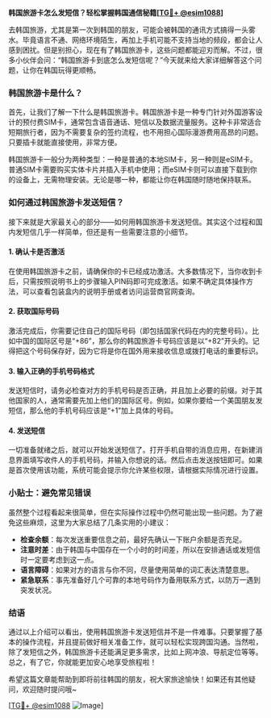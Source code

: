 **韩国旅游卡怎么发短信？轻松掌握韩国通信秘籍[[TG💪+ @esim1088](https://t.me/s/esim1088)]**

去韩国旅游，尤其是第一次到韩国的朋友，可能会被韩国的通讯方式搞得一头雾水。毕竟语言不通、网络环境陌生，再加上手机可能不支持当地的频段，都会让人感到困扰。但是别担心，现在有了韩国旅游卡，这些问题都能迎刃而解。不过，很多小伙伴会问：“韩国旅游卡到底怎么发短信呢？”今天就来给大家详细解答这个问题，让你在韩国玩得更顺畅。

### 韩国旅游卡是什么？

首先，让我们了解一下什么是韩国旅游卡。韩国旅游卡是一种专门针对外国游客设计的预付费SIM卡，通常包含语音通话、短信以及数据流量服务。这种卡非常适合短期旅行者，因为不需要复杂的签约流程，也不用担心国际漫游费用高昂的问题。只要插卡就能直接使用，非常方便。

韩国旅游卡一般分为两种类型：一种是普通的本地SIM卡，另一种则是eSIM卡。普通SIM卡需要购买实体卡片并插入手机中使用；而eSIM卡则可以直接下载到你的设备上，无需物理安装。无论是哪一种，都能让你在韩国随时随地保持联系。

### 如何通过韩国旅游卡发送短信？

接下来就是大家最关心的部分——如何用韩国旅游卡发送短信。其实这个过程和国内发短信几乎一样简单，但还是有一些需要注意的小细节。

#### 1. 确认卡是否激活

在使用韩国旅游卡之前，请确保你的卡已经成功激活。大多数情况下，当你收到卡后，只需按照说明书上的步骤输入PIN码即可完成激活。如果不确定具体操作方法，可以查看包装盒内的说明手册或者访问运营商官网查询。

#### 2. 获取国际号码

激活完成后，你需要记住自己的国际号码（即包括国家代码在内的完整号码）。比如中国的国际区号是“+86”，那么你的韩国旅游卡号码应该是以“+82”开头的。记得把这个号码保存好，因为它将是你在国外用来接收信息或拨打电话的重要标识。

#### 3. 输入正确的手机号码格式

发送短信时，请务必检查对方的手机号码是否正确，并且加上必要的前缀。对于其他国家的人，通常需要先加上他们的国际区号。例如，如果你要给一个美国朋友发短信，那么他的手机号码应该是“+1”加上具体的号码。

#### 4. 发送短信

一切准备就绪之后，就可以开始发送短信了。打开手机自带的消息应用，在新建消息界面填写收件人的手机号码，并输入你想说的话。然后点击发送按钮即可。如果是首次使用该功能，系统可能会提示你允许某些权限，请根据实际情况进行设置。

### 小贴士：避免常见错误

虽然整个过程看起来很简单，但在实际操作过程中仍然可能出现一些问题。为了避免这些麻烦，这里为大家总结了几条实用的小建议：

- **检查余额**：每次发送重要信息之前，最好先确认一下账户余额是否充足。
- **注意时差**：由于韩国与中国存在一个小时的时间差，所以在安排通话或发短信时一定要考虑到这一点。
- **语言障碍**：如果对方的语言与你不同，尽量使用简单的词汇表达清楚意思。
- **紧急联系**：事先准备好几个可靠的本地号码作为备用联系方式，以防万一遇到突发状况。

### 结语

通过以上介绍可以看出，使用韩国旅游卡发送短信并不是一件难事。只要掌握了基本的操作流程，并且提前做好相关准备工作，就可以轻松实现跨国沟通。当然啦，除了发短信之外，韩国旅游卡还能满足更多需求，比如上网冲浪、导航定位等等。总之，有了它，你就能更加安心地享受旅程啦！

希望这篇文章能帮助到即将前往韩国的朋友，祝大家旅途愉快！如果还有其他疑问，欢迎随时提问哦~

[[TG💪+ @esim1088](https://t.me/s/esim1088) ![Image](https://i.postimg.cc/4NQfJmqS/Snipaste-2025-05-13-00-14-12.png)]